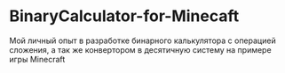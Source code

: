 # BinaryCalculator-for-Minecaft
Мой личный опыт в разработке бинарного калькулятора с операцией сложения, а так же конвертором в десятичную систему на примере игры Minecraft
